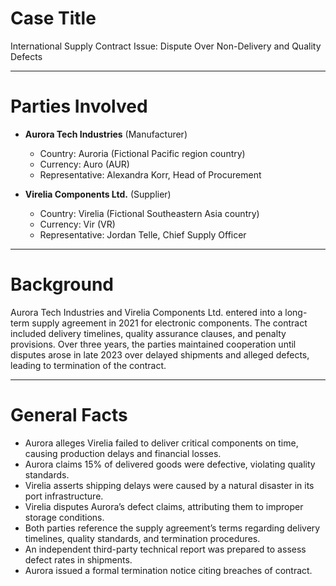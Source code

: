 

# Case Title  
International Supply Contract Issue: Dispute Over Non-Delivery and Quality Defects  

---

# Parties Involved  
- **Aurora Tech Industries** (Manufacturer)  
  - Country: Auroria (Fictional Pacific region country)  
  - Currency: Auro (AUR)  
  - Representative: Alexandra Korr, Head of Procurement  

- **Virelia Components Ltd.** (Supplier)  
  - Country: Virelia (Fictional Southeastern Asia country)  
  - Currency: Vir (VR)  
  - Representative: Jordan Telle, Chief Supply Officer  

---

# Background  
Aurora Tech Industries and Virelia Components Ltd. entered into a long-term supply agreement in 2021 for electronic components. The contract included delivery timelines, quality assurance clauses, and penalty provisions. Over three years, the parties maintained cooperation until disputes arose in late 2023 over delayed shipments and alleged defects, leading to termination of the contract.  

---

# General Facts  
- Aurora alleges Virelia failed to deliver critical components on time, causing production delays and financial losses.  
- Aurora claims 15% of delivered goods were defective, violating quality standards.  
- Virelia asserts shipping delays were caused by a natural disaster in its port infrastructure.  
- Virelia disputes Aurora’s defect claims, attributing them to improper storage conditions.  
- Both parties reference the supply agreement’s terms regarding delivery timelines, quality standards, and termination procedures.  
- An independent third-party technical report was prepared to assess defect rates in shipments.  
- Aurora issued a formal termination notice citing breaches of contract.